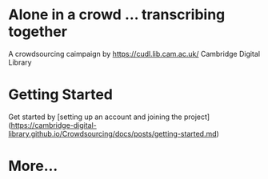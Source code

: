 # Alone in a crowd … transcribing together
A crowdsourcing caimpaign by  https://cudl.lib.cam.ac.uk/ Cambridge Digital Library
  
# Getting Started
Get started by [setting up an account and joining the project] (https://cambridge-digital-library.github.io/Crowdsourcing/docs/posts/getting-started.md)

# More...
